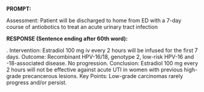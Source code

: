 **PROMPT:**

Assessment: Patient will be discharged to home from ED with a 7-day course of antiobotics to treat an acute urinary tract infection

**RESPONSE (Sentence ending after 60th word):**

.  Intervention: Estradiol 100 mg iv every 2 hours will be infused for the first 7 days. Outcome: Recombinant HPV-16/18, genotype 2, low-risk HPV-16 and -18-associated disease. No progression. Conclusion: Estradiol 100 mg every 2 hours will not be effective against acute UTI in women with previous high-grade precancerous lesions. Key Points:  Low-grade carcinomas rarely progress and/or persist. 